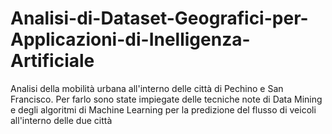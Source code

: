 # Analisi-di-Dataset-Geografici-per-Applicazioni-di-Inelligenza-Artificiale
Analisi della mobilità urbana all'interno delle città di Pechino e San Francisco. Per farlo sono state impiegate delle tecniche note di Data Mining e degli algoritmi di Machine Learning per la predizione del flusso di veicoli all'interno delle due città
